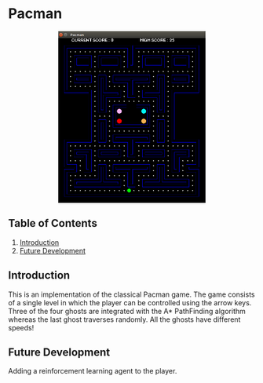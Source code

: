 # Pacman

<p align = "center"><img align = "center" src = "pacman.png" width = 300 height = 350/></p>

## Table of Contents
1. [Introduction](#introduction)
2. [Future Development](#future-development)

## Introduction
This is an implementation of the classical Pacman game. The game consists of a single level in which the player can be controlled using the arrow keys. Three of the four ghosts are integrated with the A* PathFinding algorithm whereas the last ghost traverses randomly. All the ghosts have different speeds! 

## Future Development
Adding a reinforcement learning agent to the player.

